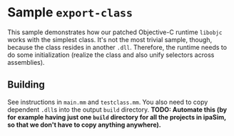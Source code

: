 # Sample `export-class`

This sample demonstrates how our patched Objective-C runtime `libobjc` works with the simplest class.
It's not the most trivial sample, though, because the class resides in another `.dll`.
Therefore, the runtime needs to do some initialization (realize the class and also unify selectors across assemblies).

## Building

See instructions in `main.mm` and `testclass.mm`.
You also need to copy dependent `.dll`s into the output `build` directory.
**TODO: Automate this (by for example having just one `build` directory for all the projects in ipaSim, so that we don't have to copy anything anywhere).**
